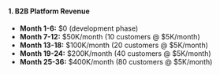 #### 1. B2B Platform Revenue

- **Month 1-6:** $0 (development phase)
- **Month 7-12:** $50K/month (10 customers @ $5K/month)
- **Month 13-18:** $100K/month (20 customers @ $5K/month)
- **Month 19-24:** $200K/month (40 customers @ $5K/month)
- **Month 25-36:** $400K/month (80 customers @ $5K/month)
